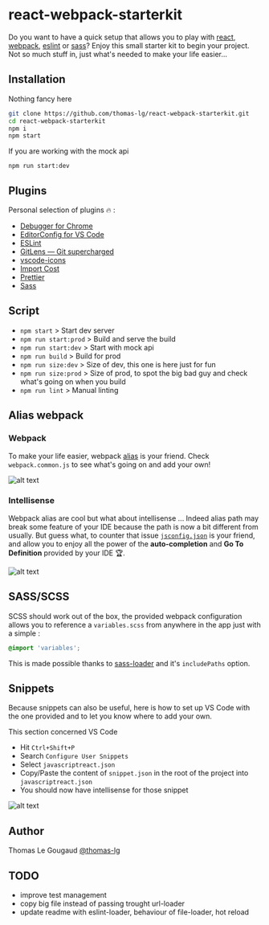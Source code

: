 # react-webpack-starterkit

Do you want to have a quick setup that allows you to play with [react](https://reactjs.org/), [webpack](https://webpack.js.org/), [eslint](https://github.com/eslint/eslint) or [sass](https://sass-lang.com/)? Enjoy this small starter kit to begin your project. Not so much stuff in, just what's needed to make your life easier...

## Installation

Nothing fancy here

```bash
git clone https://github.com/thomas-lg/react-webpack-starterkit.git
cd react-webpack-starterkit
npm i
npm start
```

If you are working with the mock api

```
npm run start:dev
```

## Plugins

Personal selection of plugins :fire: :

- [Debugger for Chrome](https://github.com/Microsoft/vscode-chrome-debug)
- [EditorConfig for VS Code](https://github.com/editorconfig/editorconfig-vscode)
- [ESLint](https://github.com/Microsoft/vscode-eslint)
- [GitLens — Git supercharged](https://github.com/eamodio/vscode-gitlens)
- [vscode-icons](https://github.com/vscode-icons/vscode-icons)
- [Import Cost](https://github.com/wix/import-cost)
- [Prettier](https://github.com/prettier/prettier-vscode)
- [Sass](https://github.com/robinbentley/vscode-sass-indented)

## Script

- `npm start` > Start dev server
- `npm run start:prod` > Build and serve the build
- `npm run start:dev` > Start with mock api
- `npm run build` > Build for prod
- `npm run size:dev` > Size of dev, this one is here just for fun
- `npm run size:prod` > Size of prod, to spot the big bad guy and check what's going on when you build
- `npm run lint` > Manual linting

## Alias webpack

### Webpack

To make your life easier, webpack [alias](https://webpack.js.org/configuration/resolve/#resolve-alias) is your friend. Check `webpack.common.js` to see what's going on and add your own!

![alt text][alias_webpack]

### Intellisense

Webpack alias are cool but what about intellisense ... Indeed alias path may break some feature of your IDE because the path is now a bit different from usually. But guess what, to counter that issue [`jsconfig.json`](https://code.visualstudio.com/docs/languages/jsconfig) is your friend, and allow you to enjoy all the power of the **auto-completion** and **Go To Definition** provided by your IDE :trophy:.

![alt text][intellisense]

## SASS/SCSS

SCSS should work out of the box, the provided webpack configuration allows you to reference a `variables.scss` from anywhere in the app just with a simple :

```css
@import 'variables';
```

This is made possible thanks to [sass-loader](https://github.com/webpack-contrib/sass-loader) and it's `includePaths` option.

## Snippets

Because snippets can also be useful, here is how to set up VS Code with the one provided and to let you know where to add your own.

This section concerned VS Code

- Hit `Ctrl+Shift+P`
- Search `Configure User Snippets`
- Select `javascriptreact.json`
- Copy/Paste the content of `snippet.json` in the root of the project into `javascriptreact.json`
- You should now have intellisense for those snippet

![alt text][snippet]

## Author

Thomas Le Gougaud [@thomas-lg](https://github.com/thomas-lg)

## TODO

- improve test management
- copy big file instead of passing trought url-loader
- update readme with eslint-loader, behaviour of file-loader, hot reload

[alias_webpack]: ./readme/alias_webpack.png
[snippet]: ./readme/snippet.gif 'snippet'
[intellisense]: ./readme/intellisense.gif 'import intellisense'
